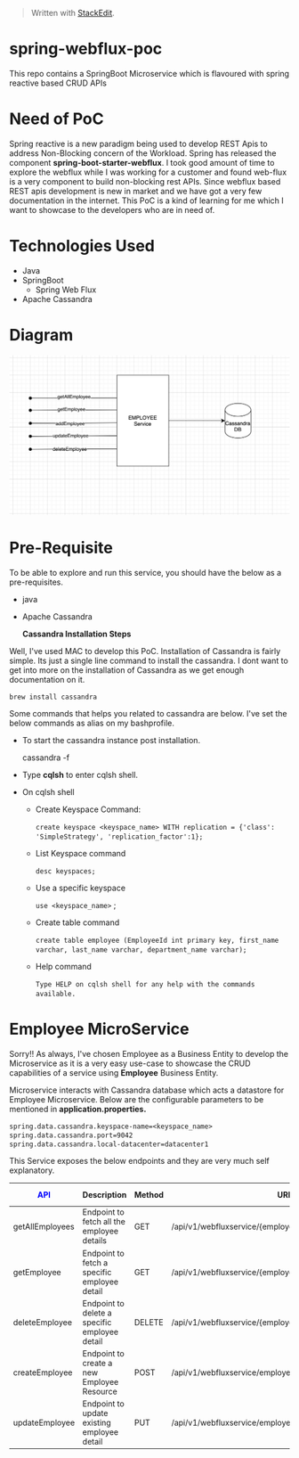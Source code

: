 


> Written with [StackEdit](https://stackedit.io/).
# spring-webflux-poc

This repo contains a SpringBoot Microservice which is flavoured with spring reactive based CRUD APIs

# Need of PoC
Spring reactive is a new paradigm being used to develop REST Apis to address Non-Blocking concern of the Workload. Spring has released the component **spring-boot-starter-webflux**. I took good amount of time to explore the webflux while I was working for a customer and found web-flux is a very component to build non-blocking rest APIs. Since webflux based REST apis development is new in market and we have got a very few documentation in the internet. This PoC is a kind of learning for me which I want to showcase to the developers who are in need of. 

# Technologies Used

 - Java
 - SpringBoot
	 - Spring Web Flux
 - Apache Cassandra

# Diagram
![Image description](Arch.png)

# Pre-Requisite
To be able to explore and run this service, you should have the below as a pre-requisites.

 - java
 - Apache Cassandra
 
	 **Cassandra Installation Steps**
 
 Well, I've used MAC to develop this PoC. Installation of Cassandra is fairly simple. Its just a single line command to install the cassandra. I dont want to get into more on the installation of Cassandra as we get enough documentation on it. 

    brew install cassandra

Some commands that helps you related to cassandra are below. I've set the below commands as alias on my bashprofile. 

 - To start the cassandra instance post installation.

    cassandra -f
    
 - Type **cqlsh** to enter cqlsh shell. 
 
 - On cqlsh shell
	 - Create Keyspace Command:
	 
		 `create keyspace <keyspace_name> WITH replication = {'class': 'SimpleStrategy', 'replication_factor':1};`
	 - List Keyspace command
	 
		 `desc keyspaces;`
	 - Use a specific keyspace
	 
	     `use <keyspace_name>` ;
	 - Create table command
	 
		 `create table employee (EmployeeId int primary key, first_name varchar, last_name varchar, department_name varchar);`
    	
	 - Help command
	 
		 `Type HELP on cqlsh shell for any help with the commands available.`

# Employee MicroService

Sorry!! As always, I've chosen Employee as a Business Entity to develop the Microservice as it is a very easy use-case to showcase the CRUD capabilities of a service using **Employee** Business Entity. 

Microservice interacts with Cassandra database which acts a datastore for Employee Microservice. Below are the configurable parameters to be mentioned in **application.properties.** 

    spring.data.cassandra.keyspace-name=<keyspace_name>
    spring.data.cassandra.port=9042
    spring.data.cassandra.local-datacenter=datacenter1

This Service exposes the below endpoints and they are very much self explanatory.

|<span style="color:blue">API</span>|Description |  Method| URI | HttpStatus Code|
|--|--|--|--|--|
| getAllEmployees|Endpoint to fetch all the employee details| GET  |/api/v1/webfluxservice/{employeeId}/employeeId/employees |200|
|getEmployee|Endpoint to fetch a specific employee detail |GET|/api/v1/webfluxservice/{employeeId}/employeeId/employee|200|
|deleteEmployee|Endpoint to delete a specific employee detail|DELETE|/api/v1/webfluxservice/{employeeId}/employeeId|200|
|createEmployee|Endpoint to create a new Employee Resource|POST|/api/v1/webfluxservice/employee|201|
|updateEmployee|Endpoint to update existing employee detail|PUT|/api/v1/webfluxservice/employee|200|
